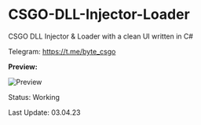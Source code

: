 # CSGO-DLL-Injector-Loader
CSGO DLL Injector & Loader with a clean UI written in C#

Telegram: https://t.me/byte_csgo

**Preview:**



![Preview](https://i.ibb.co/94s8s03/image423.png)


Status: Working




Last Update: 03.04.23
